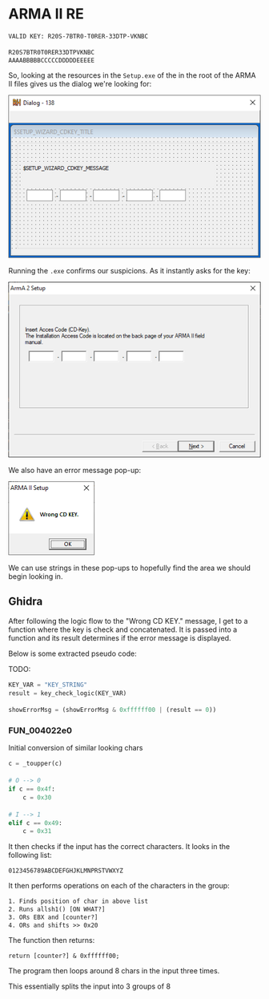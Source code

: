 # ARMA II RE

```
VALID KEY: R20S-7BTR0-T0RER-33DTP-VKNBC

R20S7BTR0T0RER33DTPVKNBC
AAAABBBBBCCCCCDDDDDEEEEE
```
So, looking at the resources in the `Setup.exe` of the in the root of the ARMA II files gives us the dialog we're looking for:

![](../images/dialog.png)

Running the `.exe` confirms our suspicions. As it instantly asks for the key:

![](../images/key.png)

We also have an error message pop-up:

![](../images/wrong.png)

We can use strings in these pop-ups to hopefully find the area we should begin looking in.

## Ghidra

After following the logic flow to the "Wrong CD KEY." message, I get to a function where the key is check and concatenated. It is passed into a function and its result determines if the error message is displayed.

Below is some extracted pseudo code:


TODO:
```python
KEY_VAR = "KEY_STRING"
result = key_check_logic(KEY_VAR)

showErrorMsg = (showErrorMsg & 0xffffff00 | (result == 0))

```

### FUN_004022e0

Initial conversion of similar looking chars

```python
c = _toupper(c)

# O --> 0
if c == 0x4f:
    c = 0x30

# I --> 1
elif c == 0x49:
    c = 0x31
```

It then checks if the input has the correct characters. It looks in the following list:

```
0123456789ABCDEFGHJKLMNPRSTVWXYZ
```

It then performs operations on each of the characters in the group:

```
1. Finds position of char in above list
2. Runs allsh1() [ON WHAT?]
3. ORs EBX and [counter?]
4. ORs and shifts >> 0x20
```

The function then returns:

```
return [counter?] & 0xffffff00;
```



The program then loops around 8 chars in the input three times.

This essentially splits the input into 3 groups of 8

